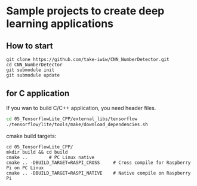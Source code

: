 # Sample projects to create deep learning applications
## How to start
```
git clone https://github.com/take-iwiw/CNN_NumberDetector.git
cd CNN_NumberDetector
git submodule init
git submodule update
```

## for C application
If you wan to build C/C++ application, you need header files.

```sh
cd 05_TensorflowLite_CPP/external_libs/tensorflow
./tensorflow/lite/tools/make/download_dependencies.sh
```

cmake build targets:

```
cd 05_TensorflowLite_CPP/
mkdir build && cd build
cmake ..		# PC Linux native
cmake .. -DBUILD_TARGET=RASPI_CROSS		# Cross compile for Raspberry Pi on PC Linux
cmake .. -DBUILD_TARGET=RASPI_NATIVE	# Native compile on Raspberry Pi
```
